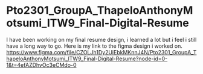# Pto2301_GroupA_ThapeloAnthonyMotsumi_ITW9_Final-Digital-Resume
I have been working on my final resume design, i learned a lot but i feel i still have a long way to go.
Here is my link to the figma design i worked on. https://www.figma.com/file/CZOLJh1Dy2UiEbkMKnnJ4N/Pto2301_GroupA_ThapeloAnthonyMotsumi_ITW9_Final-Digital-Resume?node-id=0-1&t=4efAZDhvOc3eCMdo-0
